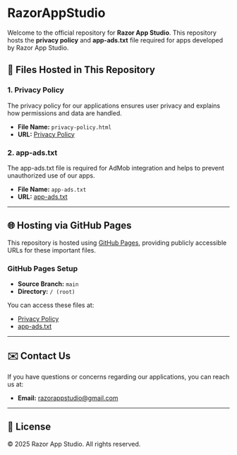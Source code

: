 # RazorAppStudio

Welcome to the official repository for **Razor App Studio**. This repository hosts the **privacy policy** and **app-ads.txt** file required for apps developed by Razor App Studio.

## 📄 Files Hosted in This Repository

### 1. Privacy Policy
The privacy policy for our applications ensures user privacy and explains how permissions and data are handled.

- **File Name:** `privacy-policy.html`
- **URL:** [Privacy Policy](https://Rozi-Academy.github.io/RazorAppStudio/privacy-policy.html)

### 2. app-ads.txt
The app-ads.txt file is required for AdMob integration and helps to prevent unauthorized use of our apps.

- **File Name:** `app-ads.txt`
- **URL:** [app-ads.txt](https://Rozi-Academy.github.io/RazorAppStudio/app-ads.txt)

---

## 🌐 Hosting via GitHub Pages

This repository is hosted using [GitHub Pages](https://pages.github.com/), providing publicly accessible URLs for these important files.

### GitHub Pages Setup
- **Source Branch:** `main`
- **Directory:** `/ (root)`

You can access these files at:  
- [Privacy Policy](https://Rozi-Academy.github.io/RazorAppStudio/privacy-policy.html)
- [app-ads.txt](https://Rozi-Academy.github.io/RazorAppStudio/app-ads.txt)

---

## ✉️ Contact Us
If you have questions or concerns regarding our applications, you can reach us at:  
- **Email:** [razorappstudio@gmail.com](mailto:razorappstudio@gmail.com)

---

## 📝 License
© 2025 Razor App Studio. All rights reserved.
